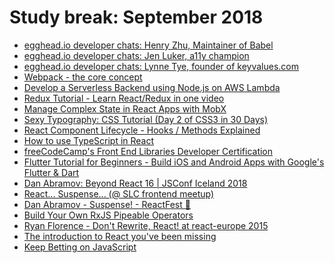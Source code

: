 # Study break: September 2018

- [egghead.io developer chats: Henry Zhu, Maintainer of Babel](https://player.fm/series/eggheadio-developer-chats-1728019/henry-zhu-maintainer-of-babel)
- [egghead.io developer chats: Jen Luker, a11y champion](https://player.fm/series/eggheadio-developer-chats-1728019/jen-luker-a11y-champion)
- [egghead.io developer chats: Lynne Tye, founder of keyvalues.com](https://player.fm/series/eggheadio-developer-chats-1728019/lynne-tye-founder-of-keyvaluescom)
- [Webpack - the core concept](https://webpack.academy/courses/enrolled/104961)
- [Develop a Serverless Backend using Node.js on AWS Lambda](https://egghead.io/courses/develop-a-serverless-backend-using-node-js-on-aws-lambda)
- [Redux Tutorial - Learn React/Redux in one video](https://www.youtube.com/watch?v=OSSpVLpuVWA)
- [Manage Complex State in React Apps with MobX](https://egghead.io/courses/manage-complex-state-in-react-apps-with-mobx)
- [Sexy Typography: CSS Tutorial (Day 2 of CSS3 in 30 Days)](https://www.youtube.com/watch?v=LrZNeyK1xU8)
- [React Component Lifecycle - Hooks / Methods Explained](https://www.youtube.com/watch?v=m_mtV4YaI8c)
- [How to use TypeScript in React](https://www.youtube.com/watch?v=dy9gr94s6ZY)
- [freeCodeCamp's Front End Libraries Developer Certification](https://www.freecodecamp.org/certification/eowino/front-end-libraries)
- [Flutter Tutorial for Beginners - Build iOS and Android Apps with Google's Flutter & Dart](https://www.youtube.com/watch?v=GLSG_Wh_YWc)
- [Dan Abramov: Beyond React 16 | JSConf Iceland 2018](https://www.youtube.com/watch?v=nLF0n9SACd4)
- [React... Suspense... (@ SLC frontend meetup)](https://www.youtube.com/watch?v=7LmrS2sdMlo)
- [Dan Abramov - Suspense! - ReactFest 🎡](https://www.youtube.com/watch?v=6g3g0Q_XVb4)
- [Build Your Own RxJS Pipeable Operators](https://egghead.io/courses/build-your-own-rxjs-pipeable-operators)
- [Ryan Florence - Don't Rewrite, React! at react-europe 2015
](https://www.youtube.com/watch?v=BF58ZJ1ZQxY)
- [The introduction to React you've been missing](https://www.youtube.com/watch?v=pugPxYH96TU)
- [Keep Betting on JavaScript](https://www.youtube.com/watch?v=ixzK0jqLO70)